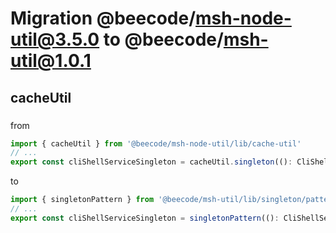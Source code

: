 # Migration @beecode/msh-node-util@3.5.0 to @beecode/msh-util@1.0.1

## cacheUtil

### 

from

```ts
import { cacheUtil } from '@beecode/msh-node-util/lib/cache-util'
// ...
export const cliShellServiceSingleton = cacheUtil.singleton((): CliShellService => new CliShellService())
```

to

```ts
import { singletonPattern } from '@beecode/msh-util/lib/singleton/pattern'
// ...
export const cliShellServiceSingleton = singletonPattern((): CliShellService => new CliShellService())
```
